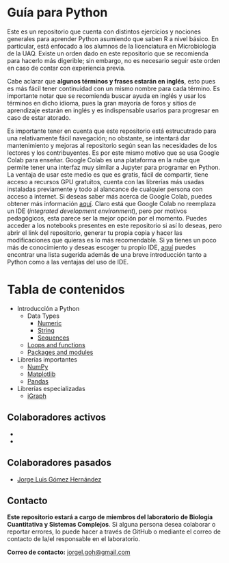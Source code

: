 # Guía para Python

Este es un repositorio que cuenta con distintos ejercicios y nociones generales para aprender Python asumiendo que saben R a nivel básico. En particular, está enfocado a los alumnos de la licenciatura en Microbiología de la UAQ. Existe un orden dado en este repositorio que se recomienda para  hacerlo más digerible; sin embargo, no es necesario seguir este orden en caso de contar con experiencia previa.

Cabe aclarar que **algunos términos y frases estarán en inglés**, esto pues es más fácil tener continuidad con un mismo nombre para cada término. Es importante notar que se recomienda buscar ayuda en inglés y usar los términos en dicho idioma, pues la gran mayoría de foros y sitios de aprendizaje estarán en inglés y es indispensable usarlos para progresar en caso de estar atorado.

Es importante tener en cuenta que este repositorio está estrucutrado para una relativamente fácil navegación; no obstante, se intentará dar mantenimiento y mejoras al repositorio según sean las necesidades de los lectores y los contribuyentes. Es por este mismo motivo que se usa Google Colab para enseñar. Google Colab es una plataforma en la nube que permite tener una interfaz muy similar a Jupyter para programar en Python. La ventaja de usar este medio es que es gratis, fácil de compartir, tiene acceso a recursos GPU gratuitos, cuenta con las librerías más usadas instaladas previamente y todo al alancance de cualquier persona con acceso a internet. Si deseas saber más acerca de Google Colab, puedes obtener más información [aquí](https://research.google.com/colaboratory/faq.html). Claro está que Google Colab no reemplaza un IDE (*integrated development environment*), pero por motivos pedagógicos, esta parece ser la mejor opción por el momento. Puedes acceder a los notebooks presentes en este repositorio si así lo deseas, pero abrir el link del repositorio, generar tu propia copia y hacer las modificaciones que quieras es lo más recomendable. Si ya tienes un poco más de conocimiento y deseas escoger tu propio IDE, [aquí](https://www.simplilearn.com/tutorials/python-tutorial/python-ide) puedes encontrar una lista sugerida además de una breve introducción tanto a Python como a las ventajas del uso de IDE.

# Tabla de contenidos

* Introducción a Python
  * Data Types
    * [Numeric](https://colab.research.google.com/drive/1flz-5w0mrVMDLRDFuQf94U09gBWQttrr?usp=sharing)
    * [String](https://colab.research.google.com/drive/1TBEERSDebLoZBw_KaVAaeNV1HCGZazuJ?usp=sharing)
    * [Sequences](https://colab.research.google.com/drive/1UrIk0rbpgpNt5NNRDpfe5IQAM0mi4fcT?usp=sharing)
  * [Loops and functions](https://colab.research.google.com/drive/1x1RHg6T8gNV3oMq12tQ3fdCZUUamXuPf?usp=sharing)
  * [Packages and modules](https://colab.research.google.com/drive/1WBoggle1schZd1o_UycyXoSVEbbq-sJ4?usp=sharing)
* Librerías importantes
  * [NumPy](https://colab.research.google.com/drive/1WCrz-kmbNm1xuer_zeAn7JXkWcBG5-JK?usp=sharing)
  * [Matplotlib](https://colab.research.google.com/drive/19iyOSAVCdKnuJ6xf5Cuj9yVPoxCHPf1i?usp=sharing)
  * [Pandas](https://colab.research.google.com/drive/1fhEOvMGRFpFr4UjZ3y2ulxVWJqOehImo?usp=sharing)
* Librerías especializadas
  * [iGraph](https://colab.research.google.com/drive/1kWahFJmWRof7glmMg95MgeMVUSdPaSLu?usp=sharing)

## Colaboradores activos

- 
- 

## Colaboradores pasados

- [Jorge Luis Gómez Hernández](https://github.com/Jorge-LGH)

## Contacto 
**Este repositorio estará a cargo de miembros del laboratorio de Biología Cuantitativa y Sistemas Complejos**. Si alguna persona desea colaborar o reportar errores, lo puede hacer a través de GitHub o mediante el correo de contacto de la/el responsable en el laboratorio.

**Correo de contacto:** jorgel.goh@gmail.com
